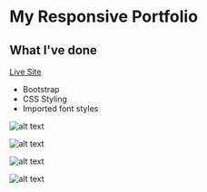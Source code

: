 # My Responsive Portfolio


## What I've done
[Live Site](https://montykun.github.io/resposivePortfolio/index)
* Bootstrap
* CSS Styling
* Imported font styles

![alt text](https://gyazo.com/88e903bfed3ca7b2e566f47dfe057aef)

![alt text](https://gyazo.com/1c3f8cc02949f1f485e29d3eade116e5)

![alt text](https://gyazo.com/fdc57af8bac14f50002308c6a34bed11)

![alt text](https://gyazo.com/657fbfd735500161db22698d3fbf7445)